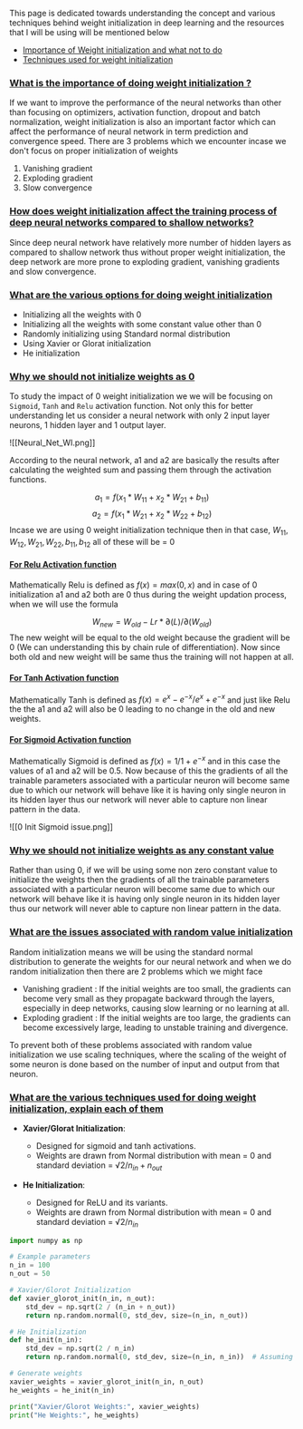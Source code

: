 This page is dedicated towards understanding the concept and various techniques behind weight initialization in deep learning and the resources that I will be using will be mentioned below

- [Importance of Weight initialization and what not to do](https://www.youtube.com/watch?v=2MSY0HwH5Ss)
- [Techniques used for weight initialization](https://www.youtube.com/watch?v=nwVOSgcrbQI)

### [What is the importance of doing weight initialization ?](#)

If we want to improve the performance of the neural networks than other than focusing on optimizers, activation function, dropout and batch normalization, weight initialization is also an important factor which can affect the performance of neural network in term prediction and convergence speed. There are 3 problems which we encounter incase we don't focus on proper initialization of weights

1. Vanishing gradient
2. Exploding gradient
3. Slow convergence

### [How does weight initialization affect the training process of deep neural networks compared to shallow networks?](#)

Since deep neural network have relatively more number of hidden layers as compared to shallow network thus without proper weight initialization, the deep network are more prone to exploding gradient, vanishing gradients and slow convergence.

### [What are the various options for doing weight initialization](#)

- Initializing all the weights with 0
- Initializing all the weights with some constant value other than 0
- Randomly initializing using Standard normal distribution
- Using Xavier or Glorat initialization
- He initialization

### [Why we should not initialize weights as 0](#)

To study the impact of 0 weight initialization we we will be focusing on `Sigmoid`, `Tanh` and `Relu` activation function. Not only this for better understanding let us consider a neural network with only 2 input layer neurons, 1 hidden layer and 1 output layer.

![[Neural_Net_WI.png]]

According to the neural network, a1 and a2 are basically the results after calculating the weighted sum and passing them through the activation functions.

$$a_1 = f(x_1*W_{11} + x_2*W_{21} + b_{11})$$
$$a_2 = f(x_1*W_{21} + x_2*W_{22} + b_{12})$$
Incase we are using 0 weight initialization technique then in that case, $W_{11},W_{12},W_{21},W_{22},b_{11},b_{12}$  all of these will be = 0
#### [For Relu Activation function](#)

Mathematically Relu is defined as $f(x) = max(0,x)$ and in case of 0 initialization a1 and a2 both are 0 thus during the weight updation process, when we will use the formula

$$W_{new} = W_{old} - Lr * ∂(L)/∂(W_{old})$$
The new weight will be equal to the old weight because the gradient will be 0 (We can understanding this by chain rule of differentiation). Now since both old and new weight will be same thus the training  will not happen at all.
#### [For Tanh Activation function](#)

Mathematically Tanh is defined as $f(x) = e^x - e^{-x}/e^x+e^{-x}$ and just like Relu the the a1 and a2 will also be 0 leading to no change in the old and new weights.

#### [For Sigmoid Activation function](#)

Mathematically Sigmoid is defined as $f(x) = 1/1 + e^{-x}$ and in this case the values of a1 and a2 will be 0.5. Now because of this the gradients of all the trainable parameters associated with a particular neuron will become same due to which our network will behave like it is having only single neuron in its hidden layer thus our network will never able to capture non linear pattern in the data.

![[0 Init Sigmoid issue.png]]


### [Why we should not initialize weights as any constant value](#)

Rather than using 0, if we will be using some non zero constant value to initialize the weights then the gradients of all the trainable parameters associated with a particular neuron will become same due to which our network will behave like it is having only single neuron in its hidden layer thus our network will never able to capture non linear pattern in the data.

### [What are the issues associated with random value initialization](#)

Random initialization means we will be using the standard normal distribution to generate the weights for our neural network and when we do random initialization then there are 2 problems which we might face 

- Vanishing gradient : If the initial weights are too small, the gradients can become very small as they propagate backward through the layers, especially in deep networks, causing slow learning or no learning at all.
- Exploding gradient : If the initial weights are too large, the gradients can become excessively large, leading to unstable training and divergence.

To prevent both of these problems associated with random value initialization we use scaling techniques, where the scaling of the weight of some neuron is done based on the number of input and output from that neuron.
### [What are the various techniques used for doing weight initialization, explain each of them](#)

- **Xavier/Glorat Initialization**:
    
    - Designed for sigmoid and tanh activations.
    - Weights are drawn from Normal distribution with mean = 0 and standard deviation = $√2/n_{in}+n_{out}$
    
- **He Initialization**:
    
    - Designed for ReLU and its variants.
    - Weights are drawn from Normal distribution with mean = 0 and standard deviation = $√2/n_{in}$

```python
import numpy as np

# Example parameters
n_in = 100
n_out = 50

# Xavier/Glorot Initialization
def xavier_glorot_init(n_in, n_out):
    std_dev = np.sqrt(2 / (n_in + n_out))
    return np.random.normal(0, std_dev, size=(n_in, n_out))

# He Initialization
def he_init(n_in):
    std_dev = np.sqrt(2 / n_in)
    return np.random.normal(0, std_dev, size=(n_in, n_in))  # Assuming square weight matrix for simplicity

# Generate weights
xavier_weights = xavier_glorot_init(n_in, n_out)
he_weights = he_init(n_in)

print("Xavier/Glorot Weights:", xavier_weights)
print("He Weights:", he_weights)
```
